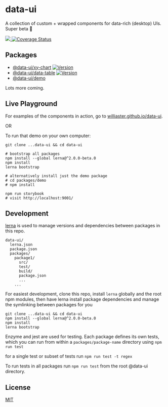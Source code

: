 # data-ui
A collection of custom + wrapped components for data-rich (desktop) UIs. Super beta :baby:

<p>
  <a title="build status" href="https://travis-ci.org/williaster/data-ui">
    <img src="https://travis-ci.org/williaster/data-ui.svg" />
  </a>
  <a href='https://coveralls.io/github/williaster/data-ui?branch=master'>
    <img src='https://coveralls.io/repos/github/williaster/data-ui/badge.svg?branch=master' alt='Coverage Status' />
  </a>
</p>

## Packages
+ [@data-ui/xy-chart](https://github.com/williaster/data-ui/tree/master/packages/xy-chart) [![Version](https://img.shields.io/npm/v/@data-ui/xy-chart.svg?style=flat-square)](https://img.shields.io/npm/v/@data-ui/xy-chart.svg?style=flat-square) 
+ [@data-ui/data-table](https://github.com/williaster/data-ui/tree/master/packages/data-table) [![Version](https://img.shields.io/npm/v/@data-ui/data-table.svg?style=flat-square)](https://img.shields.io/npm/v/@data-ui/data-table.svg?style=flat-square) 
+ [@data-ui/demo](https://github.com/williaster/data-ui/tree/master/packages/demo)

Lots more coming.

## Live Playground

For examples of the components in action, go to [williaster.github.io/data-ui](https://williaster.github.io/data-ui).

OR

To run that demo on your own computer:
```
git clone ...data-ui && cd data-ui

# bootstrap all packages
npm install --global lerna@^2.0.0-beta.0
npm install
lerna bootstrap

# alternatively install just the demo package
# cd packages/demo
# npm install

npm run storybook
# visit http://localhost:9001/
```

## Development
[lerna](https://github.com/lerna/lerna/) is used to manage versions and dependencies between
packages in this repo.

```
data-ui/
  lerna.json
  package.json
  packages/
    package1/
      src/
      test/
      build/
      package.json
      ...
    ...
```

For easiest development, clone this repo, install `lerna` globally and the root npm modules,
then have lerna install package dependencies and manage the symlinking between packages for you
```
git clone ...data-ui && cd data-ui
npm install --global lerna@^2.0.0-beta.0
npm install
lerna bootstrap
```

Enzyme and jest are used for testing. Each package defines its own tests, which you can run from within a `packages/package-name` directory using
`npm run test`

for a single test or subset of tests run 
`npm run test -t regex`

To run tests in all packages run `npm run test` from the root @data-ui directory.

## License
[MIT](./LICENSE)
